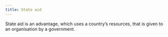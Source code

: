 ```yaml
---
title: State aid
---
```


State aid is an advantage, which uses a country’s resources, that is given to an organisation by a government.
